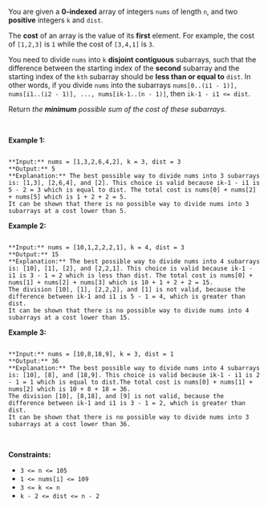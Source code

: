 You are given a **0-indexed** array of integers `nums` of length `n`, and two **positive** integers `k` and `dist`.


The **cost** of an array is the value of its **first** element. For example, the cost of `[1,2,3]` is `1` while the cost of `[3,4,1]` is `3`.


You need to divide `nums` into `k` **disjoint contiguous** subarrays, such that the difference between the starting index of the **second** subarray and the starting index of the `kth` subarray should be **less than or equal to** `dist`. In other words, if you divide `nums` into the subarrays `nums[0..(i1 - 1)], nums[i1..(i2 - 1)], ..., nums[ik-1..(n - 1)]`, then `ik-1 - i1 <= dist`.


Return *the **minimum** possible sum of the cost of these* *subarrays*.


 


**Example 1:**



```

**Input:** nums = [1,3,2,6,4,2], k = 3, dist = 3
**Output:** 5
**Explanation:** The best possible way to divide nums into 3 subarrays is: [1,3], [2,6,4], and [2]. This choice is valid because ik-1 - i1 is 5 - 2 = 3 which is equal to dist. The total cost is nums[0] + nums[2] + nums[5] which is 1 + 2 + 2 = 5.
It can be shown that there is no possible way to divide nums into 3 subarrays at a cost lower than 5.

```

**Example 2:**



```

**Input:** nums = [10,1,2,2,2,1], k = 4, dist = 3
**Output:** 15
**Explanation:** The best possible way to divide nums into 4 subarrays is: [10], [1], [2], and [2,2,1]. This choice is valid because ik-1 - i1 is 3 - 1 = 2 which is less than dist. The total cost is nums[0] + nums[1] + nums[2] + nums[3] which is 10 + 1 + 2 + 2 = 15.
The division [10], [1], [2,2,2], and [1] is not valid, because the difference between ik-1 and i1 is 5 - 1 = 4, which is greater than dist.
It can be shown that there is no possible way to divide nums into 4 subarrays at a cost lower than 15.

```

**Example 3:**



```

**Input:** nums = [10,8,18,9], k = 3, dist = 1
**Output:** 36
**Explanation:** The best possible way to divide nums into 4 subarrays is: [10], [8], and [18,9]. This choice is valid because ik-1 - i1 is 2 - 1 = 1 which is equal to dist.The total cost is nums[0] + nums[1] + nums[2] which is 10 + 8 + 18 = 36.
The division [10], [8,18], and [9] is not valid, because the difference between ik-1 and i1 is 3 - 1 = 2, which is greater than dist.
It can be shown that there is no possible way to divide nums into 3 subarrays at a cost lower than 36.

```

 


**Constraints:**


* `3 <= n <= 105`
* `1 <= nums[i] <= 109`
* `3 <= k <= n`
* `k - 2 <= dist <= n - 2`


